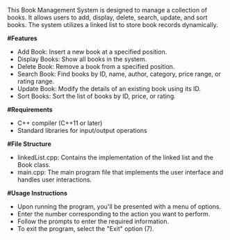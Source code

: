 
This Book Management System is designed to manage a collection of books. It allows users to add, display, delete, search, update, and sort books. The system utilizes a linked list to store book records dynamically.

**#Features**
- Add Book: Insert a new book at a specified position.
- Display Books: Show all books in the system.
- Delete Book: Remove a book from a specified position.
- Search Book: Find books by ID, name, author, category, price range, or rating range.
- Update Book: Modify the details of an existing book using its ID.
- Sort Books: Sort the list of books by ID, price, or rating.

**#Requirements**
- C++ compiler (C++11 or later)
- Standard libraries for input/output operations

**#File Structure**
- linkedList.cpp: Contains the implementation of the linked list and the Book class.
- main.cpp: The main program file that implements the user interface and handles user interactions.

**#Usage Instructions**
- Upon running the program, you'll be presented with a menu of options.
- Enter the number corresponding to the action you want to perform.
- Follow the prompts to enter the required information.
- To exit the program, select the "Exit" option (7).
